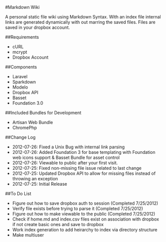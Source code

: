 #Markdown Wiki

A personal static file wiki using Markdown Syntax.  With an index file internal links are generated dynamically with out marring the saved files.  Files are saved in your dropbox account.

##Requirements
* cURL
* mcrypt
* Dropbox Account

##Components
* Laravel
* Sparkdown
* Modelo
* Dropbox API
* Basset
* Foundation 3.0

##Included Bundles for Development
* Artisan Web Bundle
* ChromePhp

##Change Log
* 2012-07-26: Fixed a Unix Bug with internal link parsing  
* 2012-07-26: Added Foundation 3 for base templating with Foundation web icons support & Basset Bundle for asset control  
* 2012-07-26: Viewable to public after your first visit.  
* 2012-07-25: Fixed non-missing file issue related to last change  
* 2012-07-25: Updated Dropbox API to allow for missing files instead of throwing an exception  
* 2012-07-25: Initial Release  

##To Do List
* Figure out how to save dropbox auth to session (Completed 7/25/2012)
* Verify file exists before trying to parse it (Completed 7/25/2012)
* Figure out how to make viewable to the public (Completed 7/25/2012)
* Check if  home.md and index.csv files exist on association with dropbox if not create basic ones and save to dropbox
* Work index generation to add heirarchy to index via directory structure
* Make multiuser
